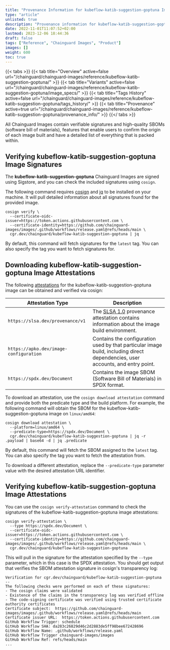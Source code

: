 ```yaml
---
title: "Provenance Information for kubeflow-katib-suggestion-goptuna Images"
type: "article"
unlisted: true
description: "Provenance information for kubeflow-katib-suggestion-goptuna Chainguard Image"
date: 2022-11-01T11:07:52+02:00
lastmod: 2023-12-06 18:44:36
draft: false
tags: ["Reference", "Chainguard Images", "Product"]
images: []
weight: 600
toc: true
---
```


{{< tabs >}}
{{< tab title="Overview" active=false url="/chainguard/chainguard-images/reference/kubeflow-katib-suggestion-goptuna/" >}}
{{< tab title="Variants" active=false url="/chainguard/chainguard-images/reference/kubeflow-katib-suggestion-goptuna/image_specs/" >}}
{{< tab title="Tags History" active=false url="/chainguard/chainguard-images/reference/kubeflow-katib-suggestion-goptuna/tags_history/" >}}
{{< tab title="Provenance" active=true url="/chainguard/chainguard-images/reference/kubeflow-katib-suggestion-goptuna/provenance_info/" >}}
{{</ tabs >}}

All Chainguard Images contain verifiable signatures and high-quality SBOMs (software bill of materials), features that enable users to confirm the origin of each image built and have a detailed list of everything that is packed within.

## Verifying kubeflow-katib-suggestion-goptuna Image Signatures
The **kubeflow-katib-suggestion-goptuna** Chainguard Images are signed using Sigstore, and you can check the included signatures using `cosign`.

The following command requires [cosign](https://docs.sigstore.dev/cosign/overview/) and [jq](https://stedolan.github.io/jq/) to be installed on your machine. It will pull detailed information about all signatures found for the provided image.

```shell
cosign verify \
  --certificate-oidc-issuer=https://token.actions.githubusercontent.com \
  --certificate-identity=https://github.com/chainguard-images/images/.github/workflows/release.yaml@refs/heads/main \
  cgr.dev/chainguard/kubeflow-katib-suggestion-goptuna | jq
```

By default, this command will fetch signatures for the `latest` tag. You can also specify the tag you want to fetch signatures for.

## Downloading kubeflow-katib-suggestion-goptuna Image Attestations

The following [attestations](https://slsa.dev/attestation-model) for the kubeflow-katib-suggestion-goptuna image can be obtained and verified via cosign:

| Attestation Type | Description |
|----------------|-------------|
| `https://slsa.dev/provenance/v1` | The [SLSA 1.0](https://slsa.dev/spec/v1.0/provenance) provenance attestation contains information about the image build environment. |
| `https://apko.dev/image-configuration` | Contains the configuration used by that particular image build, including direct dependencies, user accounts, and entry point. |
| `https://spdx.dev/Document` | Contains the image SBOM (Software Bill of Materials) in SPDX format. |


To download an attestation, use the `cosign download attestation` command and provide both the predicate type and the build platform. For example, the following command will obtain the SBOM for the kubeflow-katib-suggestion-goptuna image on `linux/amd64`:

```shell
cosign download attestation \
  --platform=linux/amd64 \
  --predicate-type=https://spdx.dev/Document \
  cgr.dev/chainguard/kubeflow-katib-suggestion-goptuna | jq -r .payload | base64 -d | jq .predicate
```
By default, this command will fetch the SBOM assigned to the `latest` tag. You can also specify the tag you want to fetch the attestation from.

To download a different attestation, replace the `--predicate-type` parameter value with the desired attestation URL identifier.

## Verifying kubeflow-katib-suggestion-goptuna Image Attestations
You can use the `cosign verify-attestation` command to check the signatures of the kubeflow-katib-suggestion-goptuna image attestations:

```shell
cosign verify-attestation \
  --type https://spdx.dev/Document \
  --certificate-oidc-issuer=https://token.actions.githubusercontent.com \
  --certificate-identity=https://github.com/chainguard-images/images/.github/workflows/release.yaml@refs/heads/main \
  cgr.dev/chainguard/kubeflow-katib-suggestion-goptuna
```

This will pull in the signature for the attestation specified by the `--type` parameter, which in this case is the SPDX attestation. You should get output that verifies the SBOM attestation signature in cosign's transparency log:

```
Verification for cgr.dev/chainguard/kubeflow-katib-suggestion-goptuna --
The following checks were performed on each of these signatures:
- The cosign claims were validated
- Existence of the claims in the transparency log was verified offline
- The code-signing certificate was verified using trusted certificate authority certificates
Certificate subject:  https://github.com/chainguard-images/images/.github/workflows/release.yaml@refs/heads/main
Certificate issuer URL:  https://token.actions.githubusercontent.com
GitHub Workflow Trigger: schedule
GitHub Workflow SHA: da283c26829d46c2d2883de5ff98bee672428696
GitHub Workflow Name: .github/workflows/release.yaml
GitHub Workflow Trigger chainguard-images/images
GitHub Workflow Ref: refs/heads/main
...
```
